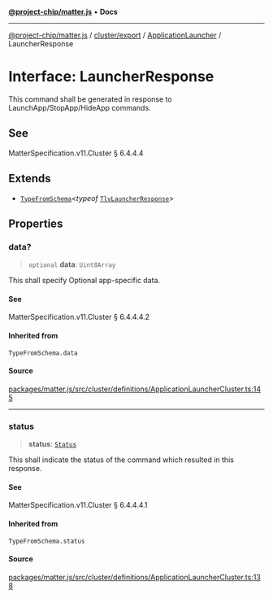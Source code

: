 [**@project-chip/matter.js**](../../../../../README.md) • **Docs**

***

[@project-chip/matter.js](../../../../../modules.md) / [cluster/export](../../../README.md) / [ApplicationLauncher](../README.md) / LauncherResponse

# Interface: LauncherResponse

This command shall be generated in response to LaunchApp/StopApp/HideApp commands.

## See

MatterSpecification.v11.Cluster § 6.4.4.4

## Extends

- [`TypeFromSchema`](../../../../../tlv/export/README.md#typefromschemas)\<*typeof* [`TlvLauncherResponse`](../README.md#tlvlauncherresponse)\>

## Properties

### data?

> `optional` **data**: `Uint8Array`

This shall specify Optional app-specific data.

#### See

MatterSpecification.v11.Cluster § 6.4.4.4.2

#### Inherited from

`TypeFromSchema.data`

#### Source

[packages/matter.js/src/cluster/definitions/ApplicationLauncherCluster.ts:145](https://github.com/project-chip/matter.js/blob/7a8cbb56b87d4ccf34bec5a9a95ab40a1711324f/packages/matter.js/src/cluster/definitions/ApplicationLauncherCluster.ts#L145)

***

### status

> **status**: [`Status`](../enumerations/Status.md)

This shall indicate the status of the command which resulted in this response.

#### See

MatterSpecification.v11.Cluster § 6.4.4.4.1

#### Inherited from

`TypeFromSchema.status`

#### Source

[packages/matter.js/src/cluster/definitions/ApplicationLauncherCluster.ts:138](https://github.com/project-chip/matter.js/blob/7a8cbb56b87d4ccf34bec5a9a95ab40a1711324f/packages/matter.js/src/cluster/definitions/ApplicationLauncherCluster.ts#L138)
